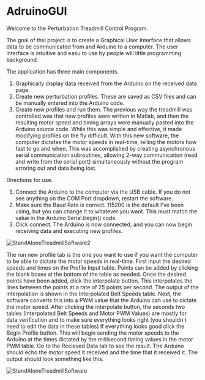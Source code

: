 # AdruinoGUI
Welcome to the Perturbation Treadmill Control Program.

The goal of thsi project is to create a Graphical User Interface that allows data to be communicated from and Arduino to a computer. The user interface is intuitive and easu to use by people will little programming background.


The application has three main components.
1.	Graphically display data received from the Arduino on the received data page.
2.	Create new perturbation profiles. These are saved as CSV files and can be manually entered into the Arduino code.
3.	Create new profiles and run them. The previous way the treadmill was controlled was that new profiles were written in Matlab, and then the resulting motor speed and timing arrays were manually pasted into the Arduino source code. While this was simple and effective, it made modifying profiles on the fly difficult. With this new software, the computer dictates the motor speeds in real-time, telling the motors how fast to go and when. This was accomplished by creating asynchronous serial communication subroutines, allowing 2-way communication (read and write from the serial port) simultaneously without the program erroring out and data being lost. 

Directions for use.
1.	Connect the Arduino to the computer via the USB cable. If you do not see anything on the COM Port dropdown, restart the software.
2.	Make sure the Baud Rate is correct. 115200 is the default I've been using, but you can change it to whatever you want. This must match the value in the Arduino Serial.begin() code.
3.	Click connect. The Arduino is now connected, and you can now begin receiving data and executing new profiles. 


![StandAloneTreadmillSoftware2](https://user-images.githubusercontent.com/63023502/229217074-8c4811ac-731b-45db-8864-ab88236ec35e.JPG)

The run new profile tab is the one you want to use if you want the computer to be able to dictate the motor speeds in real-time. First input the desired speeds and times on the Profile Input table. Points can be added by clicking the blank boxes at the bottom of the table as needed. Once the desired points have been added, click the interpolate button. This interpolates the lines between the points at a rate of 25 points per second. The output of the interpolation is shown in the Interpolated Belt Speeds table. Next, the software converts this into a PWM value that the Arduino can use to dictate the motor speed. After clicking the interpolate button, the seconds two tables (Interpolated Belt Speeds and Motor PWM Values) are mostly for data verification and to make sure everything looks right (you shouldn't need to edit the data in these tables) If everything looks good click the Begin Profile button. This will begin sending the motor speeds to the Arduino at the times dictated by the millisecond timing values in the motor PWM table. Go to the Recieved Data tab to see the result. The Arduino should echo the motor speed it received and the time that it received it. The output should look something like this.

![StandAloneTreadmillSoftware](https://user-images.githubusercontent.com/63023502/229215953-5afb6f44-711d-4b29-a07c-51407bae511b.JPG)
